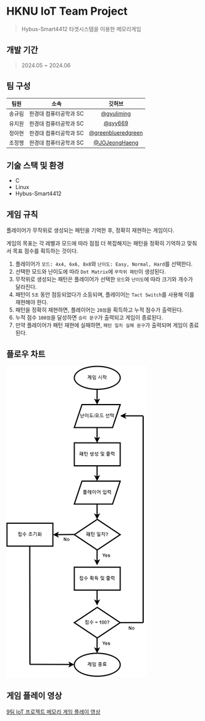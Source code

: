 # HKNU IoT Team Project
> Hybus-Smart4412 타겟시스템을 이용한 메모리게임


## 개발 기간
> 2024.05 ~ 2024.06


## 팀 구성
|팀원|소속|깃허브|
|:---:|:---:|:---:|
|송규림|한경대 컴퓨터공학과 SC|[@gyuliming](https://github.com/gyuliming)|
|유지원|한경대 컴퓨터공학과 SC|[@syy669](https://github.com/syy669)|
|정아현|한경대 컴퓨터공학과 SC|[@greenblueredgreen](https://github.com/greenblueredgreen)|
|조정행|한경대 컴퓨터공학과 SC|[@JOJeongHaeng](https://github.com/JOJeongHaeng)|


## 기술 스택 및 환경
- C
- Linux
- Hybus-Smart4412


## 게임 규칙
플레이어가 무작위로 생성되는 패턴을 기억한 후, 정확히 재현하는 게임이다.

게임의 목표는 각 레벨과 모드에 따라 점점 더 복잡해지는 패턴을 정확히 기억하고 맞춰서 목표 점수를 획득하는 것이다.

1. 플레이어가 `모드: 4x4, 6x6, 8x8`와 `난이도: Easy, Normal, Hard`를 선택한다.
2. 선택한 모드와 난이도에 따라 `Dot Matrix`에 `무작위 패턴`이 생성된다.
3. 무작위로 생성되는 패턴은 플레이어가 선택한 `모드`와 `난이도`에 따라 크기와 개수가 달라진다.
4. 패턴이 `5초` 동안 점등되었다가 소등되며, 플레이어는 `Tact Switch`를 사용해 이를 재현해야 한다.
5. 패턴을 정확히 재현하면, 플레이어는 `20점`을 획득하고 누적 점수가 출력된다.
6. 누적 점수 `100점`을 달성하면 `승리 문구`가 출력되고 게임이 종료된다.
7. 만약 플레이어가 패턴 재현에 실패하면, `패턴 일치 실패 문구`가 출력되며 게임이 종료된다.


## 플로우 차트
<p align="left"><img src="/img/Flowchart.png"></img></p>

## 게임 플레이 영상
[9팀 IoT 프로젝트 메모리 게임 플레이 영상](https://youtu.be/68UX9BZ8k7o)
